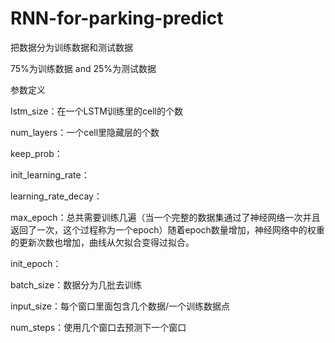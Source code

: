 # RNN-for-parking-predict

把数据分为训练数据和测试数据

75%为训练数据 and 25%为测试数据

参数定义

lstm_size：在一个LSTM训练里的cell的个数

num_layers：一个cell里隐藏层的个数

keep_prob：

init_learning_rate：

learning_rate_decay：

max_epoch：总共需要训练几遍（当一个完整的数据集通过了神经网络一次并且返回了一次，这个过程称为一个epoch）随着epoch数量增加，神经网络中的权重的更新次数也增加，曲线从欠拟合变得过拟合。

init_epoch：

batch_size：数据分为几批去训练

input_size：每个窗口里面包含几个数据/一个训练数据点

num_steps：使用几个窗口去预测下一个窗口
